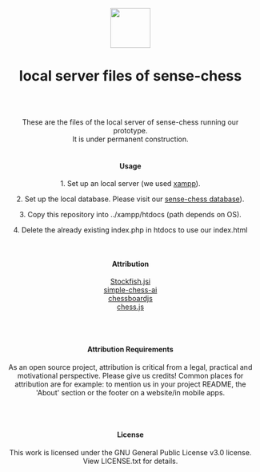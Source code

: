 <p align="center">
  <img src="https://raw.githubusercontent.com/sense-chess/artwork/master/sense-chess.png" width=80><br>
</p>
<h1 align="center">local server files of sense-chess</h1>
<br>
<br>
<p align="center">
  These are the files of the local server of sense-chess running our prototype.
  <br>
  It is under permanent construction.
  <br>
<br>
</p>
<h4 align="center">Usage</h4>
<p  align="center">1. Set up an local server (we used <a href="https://www.apachefriends.org/de/index.html">xampp</a>).</p>  
<p  align="center">2. Set up the local database. Please visit our <a href="https://github.com/sense-chess/database">sense-chess database</a>).</p>  
<p  align="center">3. Copy this repository into ../xampp/htdocs  (path depends on OS).</p>
<p  align="center">4. Delete the already existing index.php in htdocs to use our index.html</p>  
<br>
<h4 align="center">Attribution</h4>
<p align="center">
  <a href="https://github.com/nmrugg/stockfish.js">Stockfish.jsi</a>
  <br>
  <a href="https://github.com/lhartikk/simple-chess-ai">simple-chess-ai</a>
  <br>
  <a href="https://github.com/oakmac/chessboardjs">chessboardjs</a>
  <br>
  <a href="https://github.com/jhlywa/chess.js">chess.js</a>
  <br>
</p>
<br><br>
<h4 align="center">Attribution Requirements</h4>
<p align="center">As an open source project, attribution is critical from a legal, practical and motivational perspective. Please give us credits! Common places for attribution are for example: to mention us in your project README, the 'About' section or the footer on a website/in mobile apps. </p>
<br><br>
<h4 align="center">License</h4>
<p align="center">This work is licensed under the GNU General Public License v3.0 license. View LICENSE.txt for details.</p>